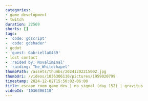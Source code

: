 ```yaml
---
categories:
- game development
- twitch
duration: 22569
shorts: []
tags:
- 'code: gdscript'
- 'code: gdshader'
- godot
- 'guest: GabriellaG439'
- lost contact
- 'raided by: Novaliminal'
- 'raiding: The_Whitechapel'
thumbPath: /assets/thumbs/20241202215002.jpg
thumbUri: /videos/1036306110/pictures/1959020799
timestamp: 2024-12-02T15:50:02-06:00
title: escape room game dev | no signal (day 152) | gravitus
videoId: '1036306110'
---
```

